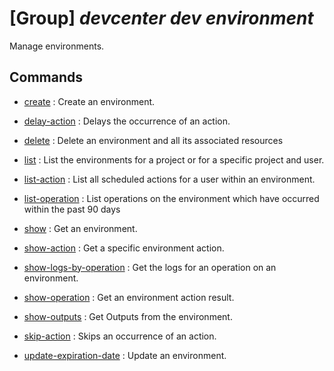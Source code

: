 # [Group] _devcenter dev environment_

Manage environments.

## Commands

- [create](/Commands/devcenter/dev/environment/_create.md)
: Create an environment.

- [delay-action](/Commands/devcenter/dev/environment/_delay-action.md)
: Delays the occurrence of an action.

- [delete](/Commands/devcenter/dev/environment/_delete.md)
: Delete an environment and all its associated resources

- [list](/Commands/devcenter/dev/environment/_list.md)
: List the environments for a project or for a specific project and user.

- [list-action](/Commands/devcenter/dev/environment/_list-action.md)
: List all scheduled actions for a user within an environment.

- [list-operation](/Commands/devcenter/dev/environment/_list-operation.md)
: List operations on the environment which have occurred within the past 90 days

- [show](/Commands/devcenter/dev/environment/_show.md)
: Get an environment.

- [show-action](/Commands/devcenter/dev/environment/_show-action.md)
: Get a specific environment action.

- [show-logs-by-operation](/Commands/devcenter/dev/environment/_show-logs-by-operation.md)
: Get the logs for an operation on an environment.

- [show-operation](/Commands/devcenter/dev/environment/_show-operation.md)
: Get an environment action result.

- [show-outputs](/Commands/devcenter/dev/environment/_show-outputs.md)
: Get Outputs from the environment.

- [skip-action](/Commands/devcenter/dev/environment/_skip-action.md)
: Skips an occurrence of an action.

- [update-expiration-date](/Commands/devcenter/dev/environment/_update-expiration-date.md)
: Update an environment.
